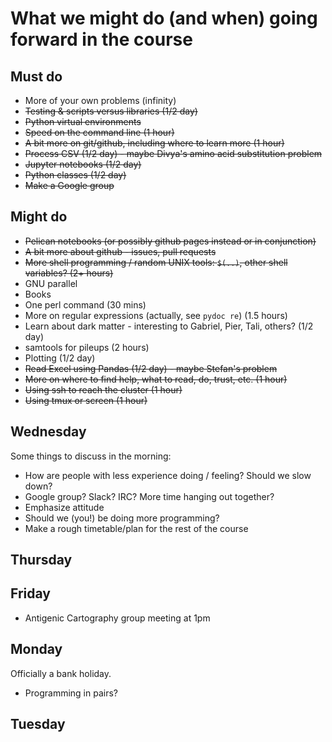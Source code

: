 # What we might do (and when) going forward in the course

## Must do

* More of your own problems (infinity)
* ~~Testing & scripts versus libraries (1/2 day)~~
* ~~Python virtual environments~~
* ~~Speed on the command line (1 hour)~~
* ~~A bit more on git/github, including where to learn more  (1 hour)~~
* ~~Process CSV (1/2 day) - maybe Divya's amino acid substitution problem~~
* ~~Jupyter notebooks (1/2 day)~~
* ~~Python classes (1/2 day)~~
* ~~Make a Google group~~

## Might do

* ~~Pelican notebooks (or possibly github pages instead or in conjunction)~~
* ~~A bit more about github - issues, pull requests~~
* ~~More shell programming / random UNIX tools: `$(..)`, other shell variables? (2+ hours)~~
* GNU parallel
* Books
* One perl command (30 mins)
* More on regular expressions (actually, see `pydoc re`) (1.5 hours)
* Learn about dark matter - interesting to Gabriel, Pier, Tali, others? (1/2 day)
* samtools for pileups (2 hours)
* Plotting (1/2 day)
* ~~Read Excel using Pandas (1/2 day) - maybe Stefan's problem~~
* ~~More on where to find help, what to read, do, trust, etc. (1 hour)~~
* ~~Using ssh to reach the cluster (1 hour)~~
* ~~Using tmux or screen (1 hour)~~

## Wednesday

Some things to discuss in the morning:

* How are people with less experience doing / feeling?  Should we slow down?
* Google group? Slack? IRC? More time hanging out together?
* Emphasize attitude
* Should we (you!) be doing more programming?
* Make a rough timetable/plan for the rest of the course

## Thursday

## Friday

* Antigenic Cartography group meeting at 1pm

## Monday

Officially a bank holiday.

* Programming in pairs?

## Tuesday
